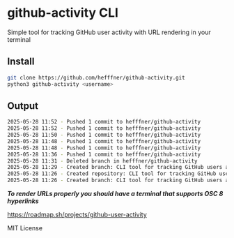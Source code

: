# github-activity CLI
Simple tool for tracking GitHub user activity with URL rendering in your terminal
## Install
```bash
git clone https://github.com/hefffner/github-activity.git
python3 github-activity <username>
```

## Output
```bash
2025-05-28 11:52 - Pushed 1 commit to hefffner/github-activity
2025-05-28 11:52 - Pushed 1 commit to hefffner/github-activity
2025-05-28 11:50 - Pushed 1 commit to hefffner/github-activity
2025-05-28 11:48 - Pushed 1 commit to hefffner/github-activity
2025-05-28 11:48 - Pushed 1 commit to hefffner/github-activity
2025-05-28 11:36 - Pushed 1 commit to hefffner/github-activity
2025-05-28 11:31 - Deleted branch in hefffner/github-activity
2025-05-28 11:29 - Created branch: CLI tool for tracking GitHub users activity in hefffner/github-activity
2025-05-28 11:26 - Created repository: CLI tool for tracking GitHub users activity in hefffner/github-activity
2025-05-28 11:26 - Created branch: CLI tool for tracking GitHub users activity in hefffner/github-activity

```

***To render URLs properly you should have a terminal that supports OSC 8 hyperlinks***

https://roadmap.sh/projects/github-user-activity

MIT License
